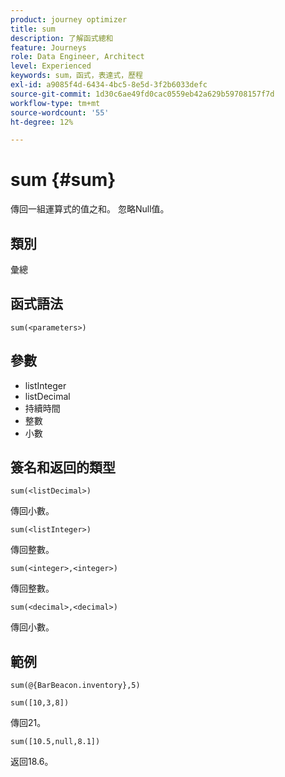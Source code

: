```yaml
---
product: journey optimizer
title: sum
description: 了解函式總和
feature: Journeys
role: Data Engineer, Architect
level: Experienced
keywords: sum，函式，表達式，歷程
exl-id: a9085f4d-6434-4bc5-8e5d-3f2b6033defc
source-git-commit: 1d30c6ae49fd0cac0559eb42a629b59708157f7d
workflow-type: tm+mt
source-wordcount: '55'
ht-degree: 12%

---
```


# sum {#sum}

傳回一組運算式的值之和。 忽略Null值。

## 類別

彙總

## 函式語法

`sum(<parameters>)`

## 參數

* listInteger
* listDecimal
* 持續時間
* 整數
* 小數

## 簽名和返回的類型

`sum(<listDecimal>)`

傳回小數。

`sum(<listInteger>)`

傳回整數。

`sum(<integer>,<integer>)`

傳回整數。

`sum(<decimal>,<decimal>)`

傳回小數。

## 範例

`sum(@{BarBeacon.inventory},5)`

`sum([10,3,8])`

傳回21。

`sum([10.5,null,8.1])`

返回18.6。
